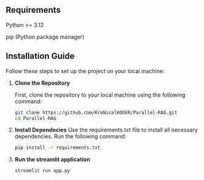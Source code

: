 ## Requirements
Python >= 3.12

pip (Python package manager)



## Installation Guide

Follow these steps to set up the project on your local machine:

1. **Clone the Repository**

   First, clone the repository to your local machine using the following command:

   ```bash
   git clone https://github.com/KroNicalKODER/Parallel-RAG.git
   cd Parallel-RAG

2. **Install Dependecies**
     Use the requirements.txt file to install all necessary dependencies. Run the following command:
     ```bash
     pip install -r requirements.txt

3. **Run the streamlit application**
     ```bash
     streamlit run app.py
